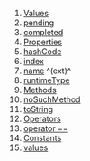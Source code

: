1.  [Values](./CachedUserActionStatus.md)
2.  [pending](./CachedUserActionStatus.md)
3.  [completed](./CachedUserActionStatus.md)
4.  [Properties](./CachedUserActionStatus.md)
5.  [hashCode](https://api.flutter.dev/flutter/dart-core/Object/hashCode.html)
6.  [index](https://api.flutter.dev/flutter/dart-core/Enum/index.html)
7.  [name](https://api.flutter.dev/flutter/dart-core/EnumName/name.html)
    ^(ext)^
8.  [runtimeType](https://api.flutter.dev/flutter/dart-core/Object/runtimeType.html)
9.  [Methods](./CachedUserActionStatus.md)
10. [noSuchMethod](https://api.flutter.dev/flutter/dart-core/Object/noSuchMethod.html)
11. [toString](https://api.flutter.dev/flutter/dart-core/Object/toString.html)
12. [Operators](./CachedUserActionStatus.md)
13. [operator
    ==](https://api.flutter.dev/flutter/dart-core/Object/operator_equals.html)
14. [Constants](./CachedUserActionStatus.md)
15. [values](./CachedUserActionStatus/values-constant.md)
